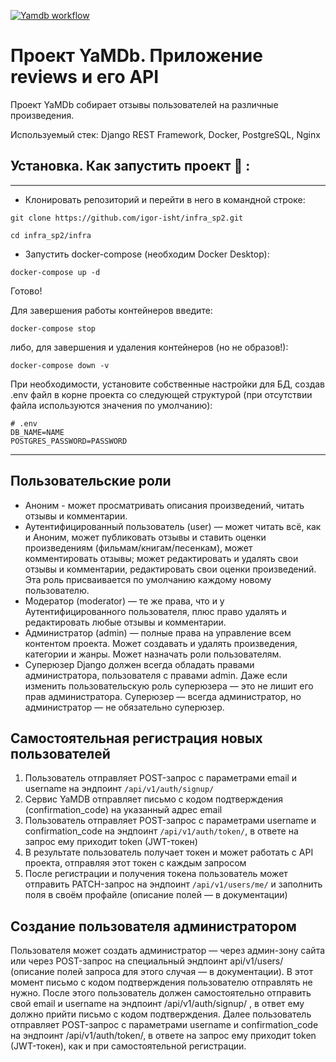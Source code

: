 [![Yamdb workflow](https://github.com/igor-isht/yamdb_final/actions/workflows/yamdb_workflow.yml/badge.svg?branch=master&event=push)](https://github.com/igor-isht/yamdb_final/actions/workflows/yamdb_workflow.yml)


# Проект YaMDb. Приложение reviews и его API
Проект YaMDb собирает отзывы пользователей на различные произведения.

Используемый стек: Django REST Framework, Docker, PostgreSQL, Nginx

## Установка. Как запустить проект 🛫 :

---
- Клонировать репозиторий и перейти в него в командной строке:

```
git clone https://github.com/igor-isht/infra_sp2.git
```

```
cd infra_sp2/infra
```
- Запустить docker-compose (необходим Docker Desktop):

```
docker-compose up -d
```

Готово!


Для завершения работы контейнеров введите:

```
docker-compose stop
```
либо, для завершения и удаления контейнеров (но не образов!):

```
docker-compose down -v 
```

При необходимости, установите собственные настройки для БД, создав .env файл в корне проекта со следующей структурой (при отсутствии файла используются значения по умолчанию):

```
# .env
DB_NAME=NAME
POSTGRES_PASSWORD=PASSWORD
```

---
## Пользовательские роли
- Аноним - может просматривать описания произведений, читать отзывы и комментарии.
- Аутентифицированный пользователь (user) — может читать всё, как и Аноним, может публиковать отзывы и ставить оценки произведениям (фильмам/книгам/песенкам), может комментировать отзывы; может редактировать и удалять свои отзывы и комментарии, редактировать свои оценки произведений. Эта роль присваивается по умолчанию каждому новому пользователю.
- Модератор (moderator) — те же права, что и у Аутентифицированного пользователя, плюс право удалять и редактировать любые отзывы и комментарии.
- Администратор (admin) — полные права на управление всем контентом проекта. Может создавать и удалять произведения, категории и жанры. Может назначать роли пользователям.
- Суперюзер Django должен всегда обладать правами администратора, пользователя с правами admin. Даже если изменить пользовательскую роль суперюзера — это не лишит его прав администратора. Суперюзер — всегда администратор, но администратор — не обязательно суперюзер.

## Самостоятельная регистрация новых пользователей
1. Пользователь отправляет POST-запрос с параметрами email и username на эндпоинт `/api/v1/auth/signup/`
2. Сервис YaMDB отправляет письмо с кодом подтверждения (confirmation_code) на указанный адрес email
3. Пользователь отправляет POST-запрос с параметрами username и confirmation_code на эндпоинт `/api/v1/auth/token/`, в ответе на запрос ему приходит token (JWT-токен)
4. В результате пользователь получает токен и может работать с API проекта, отправляя этот токен с каждым запросом
5. После регистрации и получения токена пользователь может отправить PATCH-запрос на эндпоинт `/api/v1/users/me/` и заполнить поля в своём профайле (описание полей — в документации)

## Создание пользователя администратором
Пользователя может создать администратор — через админ-зону сайта или через POST-запрос на специальный эндпоинт api/v1/users/ (описание полей запроса для этого случая — в документации). В этот момент письмо с кодом подтверждения пользователю отправлять не нужно.
После этого пользователь должен самостоятельно отправить свой email и username на эндпоинт /api/v1/auth/signup/ , в ответ ему должно прийти письмо с кодом подтверждения.
Далее пользователь отправляет POST-запрос с параметрами username и confirmation_code на эндпоинт /api/v1/auth/token/, в ответе на запрос ему приходит token (JWT-токен), как и при самостоятельной регистрации.


